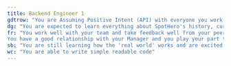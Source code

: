 ```yaml
---
title: Backend Engineer 1
gdtrow: "You are Assuming Positive Intent (API) with everyone you work with"
dg: "You are expected to learn everything about SpotHero's history, current Product offerings, and plans for growth. You are just now starting a journey to master a technical discipline. Learns from difficulties and moves on quickly."
fr: "You work well with your team and take feedback well from your peers and manager.
You have a good relationship with your Manager and you play your part to make 121s useful for both of you"
sb: "You are still learning how the 'real world' works and are excited to code"
wc: "You are able to write simple readable code"
---
```

